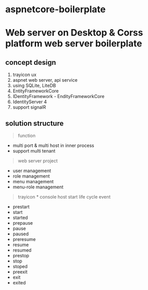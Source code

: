 # aspnetcore-boilerplate

Web server on Desktop & Corss platform web server boilerplate
======
concept design
------
  1. trayicon ux
  2. aspnet web server, api service
  3. using SQLite, LiteDB
  4. EntityFrameworkCore
  5. IDentityFramework - EndityFrameworkCore
  6. IdentityServer 4
  7. support signalR
  

solution structure
------

> function
  + multi port & multi host in inner process
  + support multi tenant

> web server project
  + user management
  + role management
  + menu management
  + menu-role management

> trayicon * console host start life cycle event
  + prestart
  + start
  + started
  + prepause
  + pause
  + paused
  + preresume
  + resume
  + resumed
  + prestop
  + stop
  + stoped
  + preexit
  + exit
  + exited
